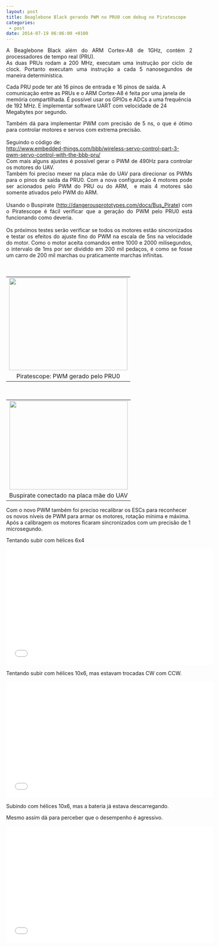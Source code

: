 ```yaml
---
layout: post
title: Beaglebone Black gerando PWM no PRU0 com debug no Piratescope
categories:
 - post
date: 2014-07-19 06:06:00 +0100
---
```


<div class="separator" style="clear: both; text-align: justify;">
A Beaglebone Black além do ARM Cortex-A8 de 1GHz, contém 2 processadores de tempo real (PRU).</div>

<div class="separator" style="clear: both; text-align: justify;">
As duas PRUs rodam a 200 MHz, executam uma instrução por ciclo de clock. Portanto executam uma instrução a cada 5 nanosegundos de maneira determinística.&nbsp;</div>

<div class="separator" style="clear: both; text-align: justify;">
</div>

<a name="more"></a>Cada PRU pode ter até 16 pinos de entrada e 16 pinos de saída. A comunicação entre as PRUs e o ARM Cortex-A8 é feita por uma janela de memória compartilhada. É possível usar os GPIOs e ADCs a uma frequência de 192 MHz. E implementar software UART com velocidade de 24 Megabytes por segundo.  

<div class="separator" style="clear: both; text-align: justify;">
Também dá para implementar PWM com precisão de 5 ns, o que é ótimo para controlar motores e servos com extrema precisão. &nbsp;</div>

<div class="separator" style="clear: both; text-align: justify;">
<br/></div>

<div class="separator" style="clear: both; text-align: justify;">
Seguindo o código de:</div>

<div class="separator" style="clear: both; text-align: justify;">
<a href="http://www.embedded-things.com/bbb/wireless-servo-control-part-3-pwm-servo-control-with-the-bbb-pru/">http://www.embedded-things.com/bbb/wireless-servo-control-part-3-pwm-servo-control-with-the-bbb-pru/</a></div>

<div class="separator" style="clear: both; text-align: justify;">
Com mais alguns ajustes é possível gerar o PWM de 490Hz para controlar os motores do UAV.</div>

<div class="separator" style="clear: both; text-align: justify;">
Também foi preciso mexer na placa mãe do UAV para direcionar os PWMs para o pinos de saída da PRU0. Com a nova configuração 4 motores pode ser acionados pelo PWM do PRU ou do ARM, &nbsp;e mais 4 motores são somente ativados pelo PWM do ARM.</div>

<div class="separator" style="clear: both; text-align: justify;">
<br/></div>

<div class="separator" style="clear: both; text-align: justify;">
Usando o Buspirate (<a href="http://dangerousprototypes.com/docs/Bus_Pirate">http://dangerousprototypes.com/docs/Bus_Pirate</a>) com o Piratescope é fácil verificar que a geração do PWM pelo PRU0 está funcionando como deveria.&nbsp;</div>

<div class="separator" style="clear: both; text-align: justify;">
<br/></div>

<div class="separator" style="clear: both; text-align: justify;">
Os próximos testes serão verificar se todos os motores estão sincronizados e testar os efeitos do ajuste fino do PWM na escala de 5ns na velocidade do motor. Como o motor aceita comandos entre 1000 e 2000 milisegundos, o intervalo de 1ms por ser dividido em 200 mil pedaços, é como se fosse um carro de 200 mil marchas ou praticamente marchas infinitas.</div>

<div class="separator" style="clear: both; text-align: justify;">
<br/></div>

<div class="separator" style="clear: both; text-align: center;">
<br/></div>

<table align="center" cellpadding="0" cellspacing="0" class="tr-caption-container" style="margin-left: auto; margin-right: auto; text-align: center;"><tbody>
<tr><td style="text-align: center;"><a href="http://1.bp.blogspot.com/-VTA-xk56tMY/U8n2o4UYQmI/AAAAAAAAscA/YcTqUUWji0I/s1600/piratescope-beagleboneblack-pru-pwm.png" imageanchor="1" style="margin-left: auto; margin-right: auto;"><img border="0" height="250" src="http://1.bp.blogspot.com/-VTA-xk56tMY/U8n2o4UYQmI/AAAAAAAAscA/YcTqUUWji0I/s1600/piratescope-beagleboneblack-pru-pwm.png" width="320"/></a></td></tr>
<tr><td class="tr-caption" style="text-align: center;">Piratescope: PWM gerado pelo PRU0</td></tr>
</tbody></table>

<div class="separator" style="clear: both; text-align: center;">
<br/></div>

<table align="center" cellpadding="0" cellspacing="0" class="tr-caption-container" style="margin-left: auto; margin-right: auto; text-align: center;"><tbody>
<tr><td style="text-align: center;"><a href="http://4.bp.blogspot.com/-i6iRAKhVu30/U8n2j-WeI_I/AAAAAAAAsb4/b8h7iHMWyPc/s1600/IMG_20140719_013620.jpg" imageanchor="1" style="margin-left: auto; margin-right: auto;"><img border="0" height="240" src="http://4.bp.blogspot.com/-i6iRAKhVu30/U8n2j-WeI_I/AAAAAAAAsb4/b8h7iHMWyPc/s1600/IMG_20140719_013620.jpg" width="320"/></a></td></tr>
<tr><td class="tr-caption" style="text-align: center;">Buspirate conectado na placa mãe do UAV</td></tr>
</tbody></table>

  

Com o novo PWM também foi preciso recalibrar os ESCs para reconhecer os novos níveis de PWM para armar os motores, rotação mínima e máxima. Após a calibragem os motores ficaram sincronizados com um precisão de 1 microsegundo.  

  

Tentando subir com hélices 6x4  

  

<iframe allowfullscreen="" frameborder="0" height="315" src="//www.youtube.com/embed/l_URMXIcVFA" width="560"></iframe>

  

  

Tentando subir com hélices 10x6, mas estavam trocadas CW com CCW.  

  

<iframe allowfullscreen="" frameborder="0" height="315" src="//www.youtube.com/embed/4Lf4Qh88v3Q" width="560"></iframe>

  

Subindo com hélices 10x6, mas a bateria já estava descarregando.  

Mesmo assim dá para perceber que o desempenho é agressivo.  

  

<iframe allowfullscreen="" frameborder="0" height="315" src="//www.youtube.com/embed/YVDpuiX7dB0" width="560"></iframe>